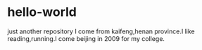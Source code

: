 # hello-world
just another repository
I come from kaifeng,henan province.I like reading,running.I come beijing in 2009 for my college.
